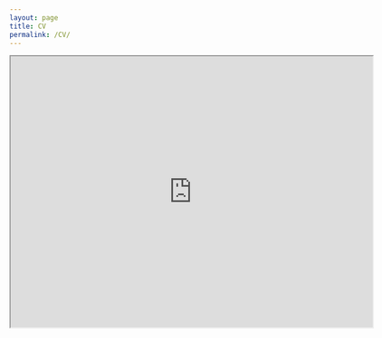 ```yaml
---
layout: page
title: CV
permalink: /CV/
---
```


<iframe src="https://drive.google.com/drive/folders/148HP6vZI3nC2eVNjCA1hViklkI-nkUmX/preview" width="640" height="480"></iframe>